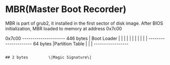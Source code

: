 # MBR\(Master Boot Recorder\)

MBR is part of grub2, it installed in the first sector of disk image. After BIOS initialization, MBR loaded to memory at address 0x7c00

0x7c00          ---------------------
446 bytes       |  Boot Loader      |
                |                   |
                |                   |
                |                   |
                |                   |
                |                   |
                ---------------------
64 bytes        |Partition Table   |
                |  |
            -----------------
```

## 2 bytes         \|Magic Signature\|

